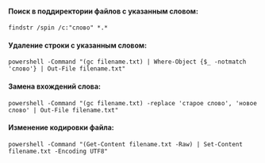 #### Поиск в поддиректории файлов с указанным словом:  
```
findstr /spin /c:"слово" *.*  
```
  
#### Удаление строки с указанным словом:  
```
powershell -Command "(gc filename.txt) | Where-Object {$_ -notmatch 'слово'} | Out-File filename.txt"  
```
  
#### Замена вхождений слова:  
```
powershell -Command "(gc filename.txt) -replace 'старое слово', 'новое слово' | Out-File filename.txt"  
```
  
#### Изменение кодировки файла:  
```
powershell -Command "(Get-Content filename.txt -Raw) | Set-Content filename.txt -Encoding UTF8"  
```
  
